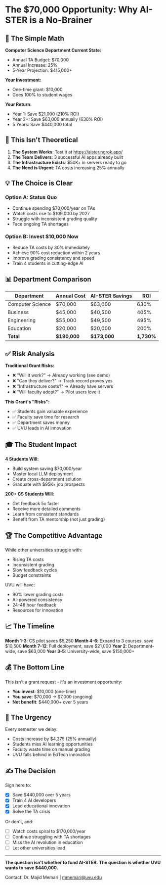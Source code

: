 # The $70,000 Opportunity: Why AI-STER is a No-Brainer

## 🎯 The Simple Math

**Computer Science Department Current State:**
- Annual TA Budget: $70,000
- Annual Increase: 25%
- 5-Year Projection: $415,000+

**Your Investment:**
- One-time grant: $10,000
- Goes 100% to student wages

**Your Return:**
- Year 1: Save $21,000 (210% ROI)
- Year 2+: Save $63,000 annually (630% ROI)
- 5 Years: Save $440,000 total

## 🚀 This Isn't Theoretical

1. **The System Works**: Test it at https://aister.ngrok.app/
2. **The Team Delivers**: 3 successful AI apps already built
3. **The Infrastructure Exists**: $50K+ in servers ready to go
4. **The Need is Urgent**: TA costs increasing 25% annually

## 💡 The Choice is Clear

### Option A: Status Quo
- Continue spending $70,000/year on TAs
- Watch costs rise to $109,000 by 2027
- Struggle with inconsistent grading quality
- Face ongoing TA shortages

### Option B: Invest $10,000 Now
- Reduce TA costs by 30% immediately
- Achieve 90% cost reduction within 2 years
- Improve grading consistency and speed
- Train 4 students in cutting-edge AI

## 📊 Department Comparison

| Department | Annual Cost | AI-STER Savings | ROI |
|------------|-------------|-----------------|-----|
| Computer Science | $70,000 | $63,000 | 630% |
| Business | $45,000 | $40,500 | 405% |
| Engineering | $55,000 | $49,500 | 495% |
| Education | $20,000 | $20,000 | 200% |
| **Total** | **$190,000** | **$173,000** | **1,730%** |

## ✅ Risk Analysis

**Traditional Grant Risks:**
- ❌ "Will it work?" → Already working (see demo)
- ❌ "Can they deliver?" → Track record proves yes
- ❌ "Infrastructure costs?" → Already have servers
- ❌ "Will faculty adopt?" → Pilot users love it

**This Grant's "Risks":**
- ✅ Students gain valuable experience
- ✅ Faculty save time for research
- ✅ Department saves money
- ✅ UVU leads in AI innovation

## 🎓 The Student Impact

**4 Students Will:**
- Build system saving $70,000/year
- Master local LLM deployment
- Create cross-department solution
- Graduate with $95K+ job prospects

**200+ CS Students Will:**
- Get feedback 5x faster
- Receive more detailed comments
- Learn from consistent standards
- Benefit from TA mentorship (not just grading)

## 🏆 The Competitive Advantage

While other universities struggle with:
- Rising TA costs
- Inconsistent grading
- Slow feedback cycles
- Budget constraints

UVU will have:
- 90% lower grading costs
- AI-powered consistency
- 24-48 hour feedback
- Resources for innovation

## 📈 The Timeline

**Month 1-3**: CS pilot saves $5,250
**Month 4-6**: Expand to 3 courses, save $10,500
**Month 7-12**: Full deployment, save $21,000
**Year 2**: Department-wide, save $63,000
**Year 3-5**: University-wide, save $150,000+

## 💰 The Bottom Line

This isn't a grant request - it's an investment opportunity:

- **You invest**: $10,000 (one-time)
- **You save**: $70,000 → $7,000 (ongoing)
- **Net benefit**: $440,000+ over 5 years

## 🚨 The Urgency

Every semester we delay:
- Costs increase by $4,375 (25% annually)
- Students miss AI learning opportunities
- Faculty waste time on manual grading
- UVU falls behind in EdTech innovation

## ✍️ The Decision

Sign here to:
- [X] Save $440,000 over 5 years
- [X] Train 4 AI developers
- [X] Lead educational innovation
- [X] Solve the TA crisis

Or don't, and:
- [ ] Watch costs spiral to $170,000/year
- [ ] Continue struggling with TA shortages
- [ ] Miss the AI revolution in education
- [ ] Let other universities lead

---

**The question isn't whether to fund AI-STER.**
**The question is whether UVU wants to save $440,000.**

Contact: Dr. Majid Memari | mmemari@uvu.edu
